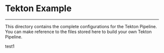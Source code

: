 # Tekton Example
---
This directory contains the complete configurations for the Tekton Pipeline. You can make reference to the files stored here to build your own Tekton Pipeline. 

test1
